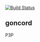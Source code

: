 [![Build Status](https://travis-ci.org/herald-it/goncord.svg?branch=master)](https://travis-ci.org/herald-it/goncord)

goncord
-------

P3P
